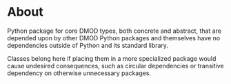 # About
Python package for core DMOD types, both concrete and abstract, that are depended upon by other DMOD Python packages and themselves have no dependencies outside of Python and its standard library.  

Classes belong here if placing them in a more specialized package would cause undesired consequences, such as circular dependencies or transitive dependency on otherwise unnecessary packages.

